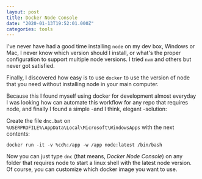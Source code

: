 ```yaml
---
layout: post
title: Docker Node Console
date: "2020-01-13T19:52:01.000Z"
categories: tools
---
```


I've never have had a good time installing `node` on my dev box, Windows or Mac, I never know which version should I install, or what's the proper configuration to support multiple node versions. I tried `nvm` and others but never got satisfied.

Finally, I discovered how easy is to use `docker` to use the version of node that you need without installing node in your main computer.

Because this I found myself using docker for development almost everyday I was looking how can automate this workflow for any repo that requires node, and finally I found a simple -and I think, elegant -solution:

Create the file `dnc.bat` on `%USERPROFILE%\AppData\Local\Microsoft\WindowsApps` with the next contents:
```
docker run -it -v %cd%:/app -w /app node:latest /bin/bash 
```

Now you can just type `dnc` (that means, *Docker Node Console*) on any folder that requires node to start a linux shell with the latest node version. Of course, you can customize which docker image you want to use.

